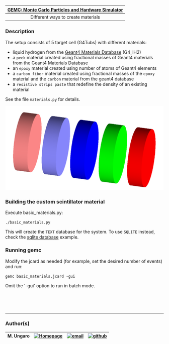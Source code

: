 

| [GEMC: Monte Carlo Particles and Hardware Simulator](https://gemc.github.io/home/) |
|:----------------------------------------------------------------------------------:|
|                        Different ways to create materials                          |



### Description

 The setup consists of 5 target cell (G4Tubs) with different materials:

- liquid hydrogen from the [Geant4 Materials Database](https://geant4-userdoc.web.cern.ch/UsersGuides/ForApplicationDeveloper/html/Appendix/materialNames.html) 
(G4_lH2)
- a `peek` material created using fractional masses of Geant4 materials from the Geant4 Materials Database
- an `epoxy` material created using number of atoms of Geant4 elements
- a `carbon fiber` material created using fractional masses of the `epoxy` material and the `carbon` 
  material from the geant4 database
- a `resistive strips paste` that redefine the density of an existing material

See the file `materials.py` for details.

![simple_mapts_screenshot](./simple_mats.png)


### Building the custom scintillator material
  
Execute basic_materials.py:

```
./basic_materials.py
 ```

This will create the `TEXT` database for the system. To use `SQLITE` instead, check the 
[sqlite database](../sqlite_db) example.

### Running gemc

Modify the jcard as needed (for example, set the desired number of events) and run:

```
gemc basic_materials.jcard -gui
```

Omit the '-gui' option to run in batch mode.




<br/><br/><br/>

---

### Author(s)

| M. Ungaro |   [![Homepage](https://cdn3.iconfinder.com/data/icons/feather-5/24/home-64.png)](https://maureeungaro.github.io/home/)   |        [![email](https://cdn4.iconfinder.com/data/icons/aiga-symbol-signs/439/aiga_mail-64.png)](mailto:ungaro@jlab.org)         | [![github](https://cdn4.iconfinder.com/data/icons/ionicons/512/icon-social-github-64.png)](https://github.com/maureeungaro)  |
|:---------:|:------------------------------------------------------------------------------------------------------------------------:|:--------------------------------------------------------------------------------------------------------------------------------:|:----------------------------------------------------------------------------------------------------------------------------:|

